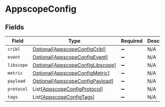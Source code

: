 # AppscopeConfig


## Fields

| Field                                                                             | Type                                                                              | Required                                                                          | Description                                                                       |
| --------------------------------------------------------------------------------- | --------------------------------------------------------------------------------- | --------------------------------------------------------------------------------- | --------------------------------------------------------------------------------- |
| `cribl`                                                                           | [Optional[AppscopeConfigCribl]](../../models/shared/appscopeconfigcribl.md)       | :heavy_minus_sign:                                                                | N/A                                                                               |
| `event`                                                                           | [Optional[AppscopeConfigEvent]](../../models/shared/appscopeconfigevent.md)       | :heavy_minus_sign:                                                                | N/A                                                                               |
| `libscope`                                                                        | [Optional[AppscopeConfigLibscope]](../../models/shared/appscopeconfiglibscope.md) | :heavy_minus_sign:                                                                | N/A                                                                               |
| `metric`                                                                          | [Optional[AppscopeConfigMetric]](../../models/shared/appscopeconfigmetric.md)     | :heavy_minus_sign:                                                                | N/A                                                                               |
| `payload`                                                                         | [Optional[AppscopeConfigPayload]](../../models/shared/appscopeconfigpayload.md)   | :heavy_minus_sign:                                                                | N/A                                                                               |
| `protocol`                                                                        | List[[AppscopeConfigProtocol](../../models/shared/appscopeconfigprotocol.md)]     | :heavy_minus_sign:                                                                | N/A                                                                               |
| `tags`                                                                            | List[[AppscopeConfigTags](../../models/shared/appscopeconfigtags.md)]             | :heavy_minus_sign:                                                                | N/A                                                                               |